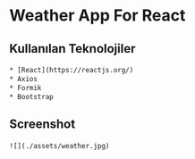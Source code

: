 # Weather App For React

## Kullanılan Teknolojiler

    * [React](https://reactjs.org/)
    * Axios
    * Formik
    * Bootstrap

## Screenshot

    ![](./assets/weather.jpg)

